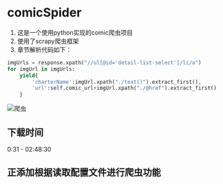 # comicSpider
1. 这是一个使用python实现的comic爬虫项目
2. 使用了scrapy爬虫框架
2. 章节解析代码如下：
```python
imgUrls = response.xpath("//ul[@id='detail-list-select']/li/a")
for imgUrl in imgUrls:
    yield{
        'charterName':imgUrl.xpath("./text()").extract_first(),
        'url':self.comic_url+imgUrl.xpath("./@href").extract_first()
    }
```
![爬虫](https://upload-images.jianshu.io/upload_images/13090773-7eb67c8bbc9bc093.png?imageMogr2/auto-orient/strip%7CimageView2/2/w/1240)

## 下载时间
0:31 - 02:48:30

## 正添加根据读取配置文件进行爬虫功能
